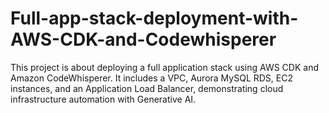 # Full-app-stack-deployment-with-AWS-CDK-and-Codewhisperer
This project is about deploying a full application stack using AWS CDK and Amazon CodeWhisperer. It includes a VPC, Aurora MySQL RDS, EC2 instances, and an Application Load Balancer, demonstrating cloud infrastructure automation with Generative AI.
